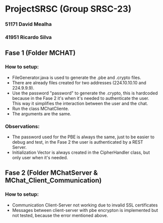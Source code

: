 # ProjectSRSC (Group SRSC-23)

### 51171 David Mealha
### 41951 Ricardo Silva

## Fase 1 (Folder MCHAT)

### How to setup:
* FileGenerator.java is used to generate the .pbe and .crypto files.	
* There are already files created for two addresses (224.10.10.10 and 224.9.9.9).
* Use the password "password" to generate the .crypto, this is hardcoded because in the Fase 2 it's when it's needed to authenticate the user. This way it simplifies the interaction between the user and the chat.
* Run the class MChatCliente.
* The arguments are the same.

### Observations:
* The password used for the PBE is always the same, just to be easier to debug and test, in the Fase 2 the user is authenticated by a REST Server.
* Initialization Vector is always created in the CipherHandler class, but only user when it's needed.


## Fase 2 (Folder MChatServer & MChat_Client_Communication)

### How to setup:
* Communication Client-Server not working due to invalid SSL certificates
* Messages between client-server with pbe encrypton is implemented but not tested, because the error mentioned above.
